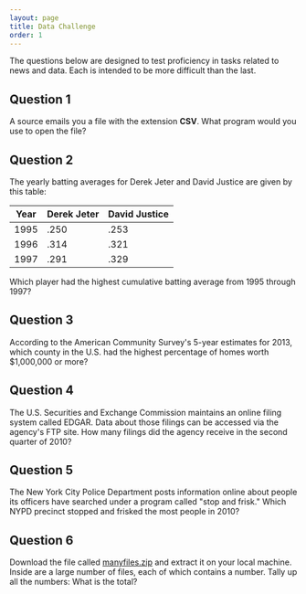 ```yaml
---
layout: page
title: Data Challenge
order: 1
---
```

The questions below are designed to test proficiency in tasks related to news and data. Each is intended to be more difficult than the last.

## Question 1

A source emails you a file with the extension **CSV**. What program would you use to open the file?

## Question 2

The yearly batting averages for Derek Jeter and David Justice are given by this table:

| Year | Derek Jeter | David Justice |
|------|-------------|---------------|
| 1995 | .250        | .253          |
| 1996 | .314        | .321          |
| 1997 | .291        | .329          |

Which player had the highest cumulative batting average from 1995 through 1997?

## Question 3

According to the American Community Survey's 5-year estimates for 2013, which county in the U.S. had the highest percentage of homes worth $1,000,000 or more?

## Question 4

The U.S. Securities and Exchange Commission maintains an online filing system called EDGAR. Data about those filings can be accessed via the agency's FTP site. How many filings did the agency receive in the second quarter of 2010?

## Question 5

The New York City Police Department posts information online about people its officers have searched under a program called "stop and frisk." Which NYPD precinct stopped and frisked the most people in 2010?

## Question 6

Download the file called [manyfiles.zip](/data/manyfiles.zip) and extract it on your local machine. Inside are a large number of files, each of which contains a number. Tally up all the numbers: What is the total?